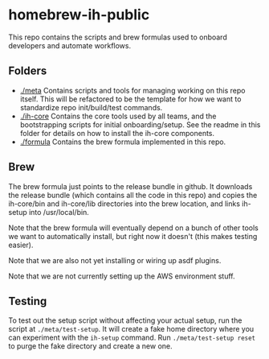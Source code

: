 # homebrew-ih-public

This repo contains the scripts and brew formulas used to onboard developers and
automate workflows.

## Folders

- [./meta](./meta) Contains scripts and tools for managing working on this repo itself.
  This will be refactored to be the template for how we want to standardize repo init/build/test commands.
- [./ih-core](./ih-core) Contains the core tools used by all teams, and the bootstrapping scripts for initial onboarding/setup.
  See the readme in this folder for details on how to install the ih-core components.
- [./formula](./formula) Contains the brew formula implemented in this repo.

## Brew
The brew formula just points to the release bundle in github. It downloads the release bundle (which contains
all the code in this repo) and copies the ih-core/bin and ih-core/lib directories into the brew location,
and links ih-setup into /usr/local/bin.

Note that the brew formula will eventually depend on a bunch of other tools we want to
automatically install, but right now it doesn't (this makes testing easier).

Note that we are also not yet installing or wiring up asdf plugins.

Note that we are not currently setting up the AWS environment stuff.

## Testing

To test out the setup script without affecting your actual setup, run the script
at `./meta/test-setup`. It will create a fake home directory where you can
experiment with the `ih-setup` command. Run `./meta/test-setup reset` to
purge the fake directory and create a new one.
